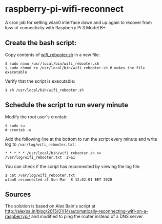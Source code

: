 # raspberry-pi-wifi-reconnect

A cron job for setting wlan0 interface down and up again to recover from loss of connectivity with Raspberry Pi 3 Model B+.

## Create the bash script:

Copy contents of [wifi_rebooter.sh](wifi_rebooter.sh) in a new file:

```
$ sudo nano /usr/local/bin/wifi_rebooter.sh
$ sudo chmod +x /usr/local/bin/wifi_rebooter.sh # makes the file executable
```

Verify that the script is executable:

```
$ sh /usr/local/bin/wifi_rebooter.sh
```

## Schedule the script to run every minute

Modify the root user's crontab:

```
$ sudo su
# crontab -e
```

Add the following line at the bottom to run the script every minute and write log to `/var/log/wifi_rebooter.txt`:

```
* * * * * /usr/local/bin/wifi_rebooter.sh >> /var/log/wifi_rebooter.txt  2>&1
```

You can check if the script has reconnected by viewing the log file:

```
$ cat /var/log/wifi_rebooter.txt
wlan0 reconnected at Sun Mar  8 12:02:01 EET 2020
```


## Sources

The solution is based on Alex Bain's script at http://alexba.in/blog/2015/01/14/automatically-reconnecting-wifi-on-a-raspberrypi/ and modified to ping the router instead of a DNS server.
